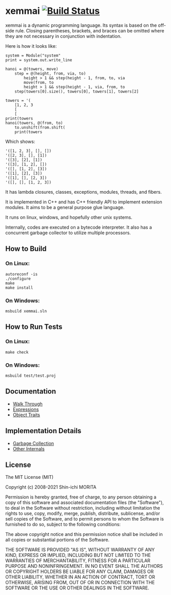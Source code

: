 # xemmai [![Build Status](https://travis-ci.org/shin1m/xemmai.svg?branch=master)](https://travis-ci.org/shin1m/xemmai)

xemmai is a dynamic programming language.
Its syntax is based on the off-side rule.
Closing parentheses, brackets, and braces can be omitted where they are not necessary in conjunction with indentation.

Here is how it looks like:

    system = Module("system"
    print = system.out.write_line

    hanoi = @(towers, move)
        step = @(height, from, via, to)
            height > 1 && step(height - 1, from, to, via
            move(from, to
            height > 1 && step(height - 1, via, from, to
        step(towers[0].size(), towers[0], towers[1], towers[2]

    towers = '(
        [1, 2, 3
        [
        [
    print(towers
    hanoi(towers, @(from, to)
        to.unshift(from.shift(
        print(towers

Which shows:

    '([1, 2, 3], [], [])
    '([2, 3], [], [1])
    '([3], [2], [1])
    '([3], [1, 2], [])
    '([], [1, 2], [3])
    '([1], [2], [3])
    '([1], [], [2, 3])
    '([], [], [1, 2, 3])

It has lambda closures, classes, exceptions, modules, threads, and fibers.

It is implemented in C++ and has C++ friendly API to implement extension modules.
It aims to be a general purpose glue language.

It runs on linux, windows, and hopefully other unix systems.

Internally, codes are executed on a bytecode interpreter.
It also has a concurrent garbage collector to utilize multiple processors.

## How to Build

### On Linux:

    autoreconf -is
    ./configure
    make
    make install

### On Windows:

    msbuild xemmai.sln

## How to Run Tests

### On Linux:

    make check

### On Windows:

    msbuild test/test.proj

## Documentation

 * [Walk Through](doc/WalkThrough.md)
 * [Expressions](doc/Expressions.md)
 * [Object Traits](doc/ObjectTraits.md)

## Implementation Details

 * [Garbage Collection](doc/GarbageCollection.md)
 * [Other Internals](doc/OtherInternals.md)

## License

The MIT License (MIT)

Copyright (c) 2008-2021 Shin-ichi MORITA

Permission is hereby granted, free of charge, to any person obtaining a copy
of this software and associated documentation files (the "Software"), to deal
in the Software without restriction, including without limitation the rights
to use, copy, modify, merge, publish, distribute, sublicense, and/or sell
copies of the Software, and to permit persons to whom the Software is
furnished to do so, subject to the following conditions:

The above copyright notice and this permission notice shall be included in
all copies or substantial portions of the Software.

THE SOFTWARE IS PROVIDED "AS IS", WITHOUT WARRANTY OF ANY KIND, EXPRESS OR
IMPLIED, INCLUDING BUT NOT LIMITED TO THE WARRANTIES OF MERCHANTABILITY,
FITNESS FOR A PARTICULAR PURPOSE AND NONINFRINGEMENT.  IN NO EVENT SHALL THE
AUTHORS OR COPYRIGHT HOLDERS BE LIABLE FOR ANY CLAIM, DAMAGES OR OTHER
LIABILITY, WHETHER IN AN ACTION OF CONTRACT, TORT OR OTHERWISE, ARISING FROM,
OUT OF OR IN CONNECTION WITH THE SOFTWARE OR THE USE OR OTHER DEALINGS IN
THE SOFTWARE.
